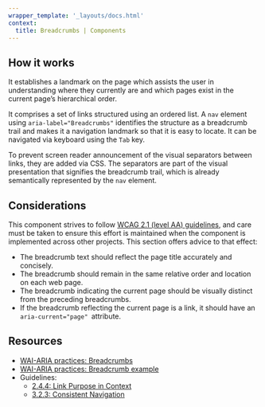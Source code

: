 ```yaml
---
wrapper_template: '_layouts/docs.html'
context:
  title: Breadcrumbs | Components
---
```


## How it works

It establishes a landmark on the page which assists the user in understanding where they currently are and which pages exist in the current page’s hierarchical order.

It comprises a set of links structured using an ordered list. A `nav` element using `aria-label="Breadcrumbs"` identifies the structure as a breadcrumb trail and makes it a navigation landmark so that it is easy to locate. It can be navigated via keyboard using the `Tab` key.

To prevent screen reader announcement of the visual separators between links, they are added via CSS. The separators are part of the visual presentation that signifies the breadcrumb trail, which is already semantically represented by the `nav` element.

## Considerations

This component strives to follow [WCAG 2.1 (level AA) guidelines](https://www.w3.org/TR/WCAG21/), and care must be taken to ensure this effort is maintained when the component is implemented across other projects. This section offers advice to that effect:

- The breadcrumb text should reflect the page title accurately and concisely.
- The breadcrumb should remain in the same relative order and location on each web page.
- The breadcrumb indicating the current page should be visually distinct from the preceding breadcrumbs.
- If the breadcrumb reflecting the current page is a link, it should have an `aria-current="page" `attribute.

## Resources

- [WAI-ARIA practices: Breadcrumbs](https://www.w3.org/TR/wai-aria-practices/#breadcrumb)
- [WAI-ARIA practices: Breadcrumb example](https://www.w3.org/TR/wai-aria-practices/#breadcrumb)
- Guidelines:
  - [2.4.4: Link Purpose in Context](https://www.w3.org/TR/WCAG21/#link-purpose-in-context)
  - [3.2.3: Consistent Navigation](https://www.w3.org/TR/WCAG21/#consistent-navigation)
